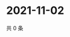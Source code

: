 # 2021-11-02

共 0 条

<!-- BEGIN WEIBO -->
<!-- 最后更新时间 Tue Nov 02 2021 14:00:44 GMT+0800 (China Standard Time) -->

<!-- END WEIBO -->
